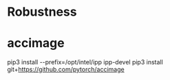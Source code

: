 # Robustness

# accimage
pip3 install --prefix=/opt/intel/ipp ipp-devel
pip3 install git+https://github.com/pytorch/accimage
